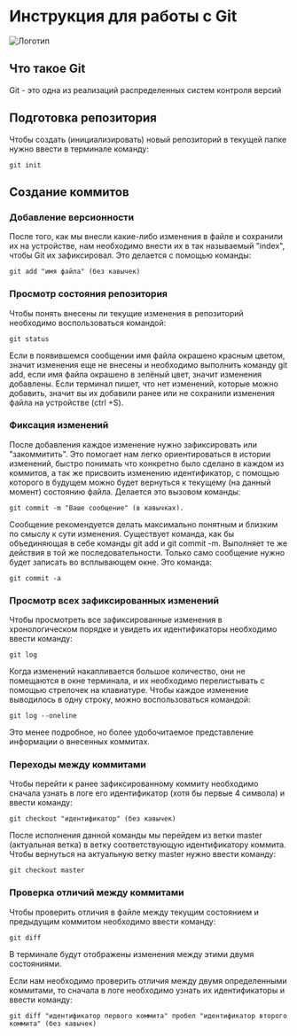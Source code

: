 # **Инструкция для работы с Git**

![Логотип](logo.png)

## Что такое Git

Git - это одна из реализаций распределенных систем контроля версий

## Подготовка репозитория

Чтобы создать  (инициализировать) новый репозиторий в текущей папке нужно ввести в терминале команду:

    git init

## Создание коммитов

### Добавление версионности

После того, как мы внесли какие-либо изменения в файле и сохранили их на устройстве, нам необходимо внести их в так называемый "index", чтобы Git их зафиксировал. Это делается с помощью команды:

    git add "имя файла" (без кавычек)

### Просмотр состояния репозитория

Чтобы понять внесены ли текущие изменения в репозиторий необходимо воспользоваться командой:

    git status

Если в появившемся сообщении имя файла окрашено красным цветом, значит изменения еще не внесены и необходимо выполнить команду git add, если имя файла окрашено в зелёный цвет, значит изменения добавлены. Если терминал пишет, что нет изменений, которые можно добавить, значит вы их добавили ранее или не сохранили изменения файла на устройстве (ctrl +S). 

### Фиксация изменений

После добавления каждое изменение нужно зафиксировать или "закоммитить". Это помогает нам легко ориентироваться в истории изменений, быстро понимать что конкретно было сделано в каждом из коммитов, а так же присвоить изменению идентификатор, с помощью которого в будущем можно будет вернуться к текущему (на данный момент) состоянию файла. Делается это вызовом команды:

    git commit -m "Ваше сообщение" (в кавычках).

Сообщение рекомендуется делать максимально понятным и близким по смыслу к сути изменения. Существует команда, как бы объединяющая в себе команды git add и git commit -m. Выполняет те же действия в той же последовательности. Только само сообщение нужно будет записать во всплывающем окне. Это команда:

    git commit -a

### Просмотр всех зафиксированных изменений

Чтобы просмотреть все зафиксированные изменения в хронологическом порядке и увидеть их идентификаторы необходимо ввести команду:

    git log

Когда изменений накапливается большое количество, они не помещаются в окне терминала, и их необходимо перелистывать с помощью стрелочек на клавиатуре. Чтобы каждое изменение выводилось в одну строку, можно воспользоваться командой:

    git log --oneline

Это менее подробное, но более удобочитаемое представление информации о внесенных коммитах.

### Переходы между коммитами

Чтобы перейти к ранее зафиксированному коммиту необходимо сначала узнать в логе его идентификатор (хотя бы первые 4 символа) и ввести команду:

    git checkout "идентификатор" (без кавычек)

После исполнения данной команды мы перейдем из ветки master (актуальная ветка) в ветку соответствующую идентификатору коммита.
Чтобы вернуться на актуальную ветку master  нужно ввести команду:

    git checkout master



### Проверка отличий между коммитами

Чтобы проверить отличия в файле между текущим состоянием и предыдущим коммитом необходимо ввести команду:

    git diff

В терминале будут отображены изменения между этими двумя состояниями. 

Если нам необходимо проверить отличия между двумя определенными коммитами, то сначала в логе необходимо узнать их идентификаторы и ввести команду:

    git diff "идентификатор первого коммита" пробел "идентификатор второго коммита" (без кавычек)

